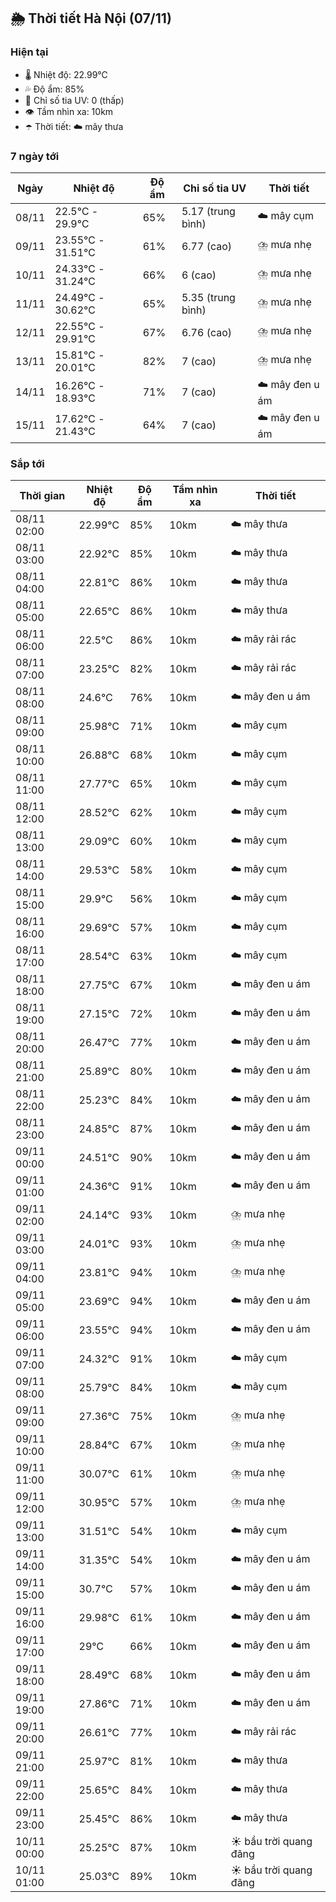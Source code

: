 ## 🌦️ Thời tiết Hà Nội (07/11)

### Hiện tại

- 🌡️ Nhiệt độ: 22.99℃
- 💦 Độ ẩm: 85%
- 🌟 Chỉ số tia UV: 0 (thấp)
- 👁️ Tầm nhìn xa: 10km
- ☂️ Thời tiết: ☁️ mây thưa

### 7 ngày tới

| Ngày | Nhiệt độ | Độ ẩm | Chỉ số tia UV | Thời tiết |
| --- | --- | --- | --- | --- |
| 08/11 | 22.5℃ - 29.9℃ | 65% | 5.17 (trung bình) | ☁️ mây cụm |
| 09/11 | 23.55℃ - 31.51℃ | 61% | 6.77 (cao) | ⛈️ mưa nhẹ |
| 10/11 | 24.33℃ - 31.24℃ | 66% | 6 (cao) | ⛈️ mưa nhẹ |
| 11/11 | 24.49℃ - 30.62℃ | 65% | 5.35 (trung bình) | ⛈️ mưa nhẹ |
| 12/11 | 22.55℃ - 29.91℃ | 67% | 6.76 (cao) | ⛈️ mưa nhẹ |
| 13/11 | 15.81℃ - 20.01℃ | 82% | 7 (cao) | ⛈️ mưa nhẹ |
| 14/11 | 16.26℃ - 18.93℃ | 71% | 7 (cao) | ☁️ mây đen u ám |
| 15/11 | 17.62℃ - 21.43℃ | 64% | 7 (cao) | ☁️ mây đen u ám |

### Sắp tới

| Thời gian | Nhiệt độ | Độ ẩm | Tầm nhìn xa | Thời tiết |
| --- | --- | --- | --- | --- |
| 08/11 02:00 | 22.99℃ | 85% | 10km | ☁️ mây thưa |
| 08/11 03:00 | 22.92℃ | 85% | 10km | ☁️ mây thưa |
| 08/11 04:00 | 22.81℃ | 86% | 10km | ☁️ mây thưa |
| 08/11 05:00 | 22.65℃ | 86% | 10km | ☁️ mây thưa |
| 08/11 06:00 | 22.5℃ | 86% | 10km | ☁️ mây rải rác |
| 08/11 07:00 | 23.25℃ | 82% | 10km | ☁️ mây rải rác |
| 08/11 08:00 | 24.6℃ | 76% | 10km | ☁️ mây đen u ám |
| 08/11 09:00 | 25.98℃ | 71% | 10km | ☁️ mây cụm |
| 08/11 10:00 | 26.88℃ | 68% | 10km | ☁️ mây cụm |
| 08/11 11:00 | 27.77℃ | 65% | 10km | ☁️ mây cụm |
| 08/11 12:00 | 28.52℃ | 62% | 10km | ☁️ mây cụm |
| 08/11 13:00 | 29.09℃ | 60% | 10km | ☁️ mây cụm |
| 08/11 14:00 | 29.53℃ | 58% | 10km | ☁️ mây cụm |
| 08/11 15:00 | 29.9℃ | 56% | 10km | ☁️ mây cụm |
| 08/11 16:00 | 29.69℃ | 57% | 10km | ☁️ mây cụm |
| 08/11 17:00 | 28.54℃ | 63% | 10km | ☁️ mây cụm |
| 08/11 18:00 | 27.75℃ | 67% | 10km | ☁️ mây đen u ám |
| 08/11 19:00 | 27.15℃ | 72% | 10km | ☁️ mây đen u ám |
| 08/11 20:00 | 26.47℃ | 77% | 10km | ☁️ mây đen u ám |
| 08/11 21:00 | 25.89℃ | 80% | 10km | ☁️ mây đen u ám |
| 08/11 22:00 | 25.23℃ | 84% | 10km | ☁️ mây đen u ám |
| 08/11 23:00 | 24.85℃ | 87% | 10km | ☁️ mây đen u ám |
| 09/11 00:00 | 24.51℃ | 90% | 10km | ☁️ mây đen u ám |
| 09/11 01:00 | 24.36℃ | 91% | 10km | ☁️ mây đen u ám |
| 09/11 02:00 | 24.14℃ | 93% | 10km | ⛈️ mưa nhẹ |
| 09/11 03:00 | 24.01℃ | 93% | 10km | ⛈️ mưa nhẹ |
| 09/11 04:00 | 23.81℃ | 94% | 10km | ⛈️ mưa nhẹ |
| 09/11 05:00 | 23.69℃ | 94% | 10km | ☁️ mây đen u ám |
| 09/11 06:00 | 23.55℃ | 94% | 10km | ☁️ mây đen u ám |
| 09/11 07:00 | 24.32℃ | 91% | 10km | ☁️ mây cụm |
| 09/11 08:00 | 25.79℃ | 84% | 10km | ☁️ mây cụm |
| 09/11 09:00 | 27.36℃ | 75% | 10km | ⛈️ mưa nhẹ |
| 09/11 10:00 | 28.84℃ | 67% | 10km | ⛈️ mưa nhẹ |
| 09/11 11:00 | 30.07℃ | 61% | 10km | ⛈️ mưa nhẹ |
| 09/11 12:00 | 30.95℃ | 57% | 10km | ⛈️ mưa nhẹ |
| 09/11 13:00 | 31.51℃ | 54% | 10km | ☁️ mây cụm |
| 09/11 14:00 | 31.35℃ | 54% | 10km | ☁️ mây đen u ám |
| 09/11 15:00 | 30.7℃ | 57% | 10km | ☁️ mây đen u ám |
| 09/11 16:00 | 29.98℃ | 61% | 10km | ☁️ mây đen u ám |
| 09/11 17:00 | 29℃ | 66% | 10km | ☁️ mây đen u ám |
| 09/11 18:00 | 28.49℃ | 68% | 10km | ☁️ mây đen u ám |
| 09/11 19:00 | 27.86℃ | 71% | 10km | ☁️ mây đen u ám |
| 09/11 20:00 | 26.61℃ | 77% | 10km | ☁️ mây rải rác |
| 09/11 21:00 | 25.97℃ | 81% | 10km | ☁️ mây thưa |
| 09/11 22:00 | 25.65℃ | 84% | 10km | ☁️ mây thưa |
| 09/11 23:00 | 25.45℃ | 86% | 10km | ☁️ mây thưa |
| 10/11 00:00 | 25.25℃ | 87% | 10km | ☀️ bầu trời quang đãng |
| 10/11 01:00 | 25.03℃ | 89% | 10km | ☀️ bầu trời quang đãng |

